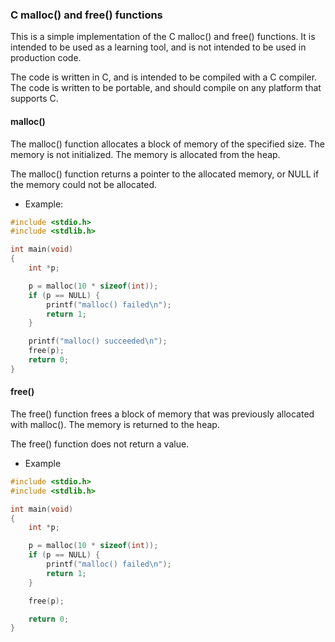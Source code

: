 ### C malloc() and free() functions

This is a simple implementation of the C malloc() and free() functions. It is
intended to be used as a learning tool, and is not intended to be used in
production code.

The code is written in C, and is intended to be compiled with a C compiler.
The code is written to be portable, and should compile on any platform that
supports C.

#### malloc()

The malloc() function allocates a block of memory of the specified size. The
memory is not initialized. The memory is allocated from the heap.

The malloc() function returns a pointer to the allocated memory, or NULL if
the memory could not be allocated.

- Example:

```c
#include <stdio.h>
#include <stdlib.h>

int main(void)
{
    int *p;

    p = malloc(10 * sizeof(int));
    if (p == NULL) {
        printf("malloc() failed\n");
        return 1;
    }

    printf("malloc() succeeded\n");
    free(p);
    return 0;
}
```

#### free()

The free() function frees a block of memory that was previously allocated with
malloc(). The memory is returned to the heap.

The free() function does not return a value.

- Example

```c
#include <stdio.h>
#include <stdlib.h>

int main(void)
{
    int *p;

    p = malloc(10 * sizeof(int));
    if (p == NULL) {
        printf("malloc() failed\n");
        return 1;
    }

    free(p);

    return 0;
}
```